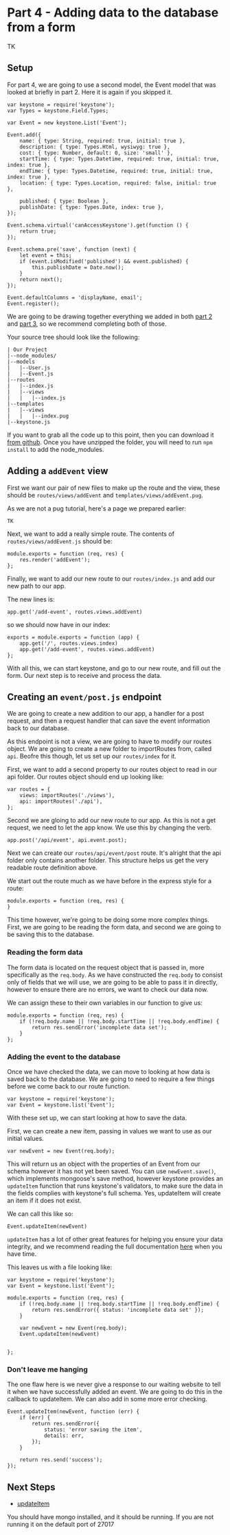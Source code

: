 # Part 4 -  Adding data to the database from a form

TK

## Setup

For part 4, we are going to use a second model, the Event model that was looked at briefly in part 2. Here it is again if you skipped it.

```JS
var keystone = require('keystone');
var Types = keystone.Field.Types;

var Event = new keystone.List('Event');

Event.add({
	name: { type: String, required: true, initial: true },
	description: { type: Types.Html, wysiwyg: true },
	cost: { type: Number, default: 0, size: 'small' },
	startTime: { type: Types.Datetime, required: true, initial: true, index: true },
	endTime: { type: Types.Datetime, required: true, initial: true, index: true },
	location: { type: Types.Location, required: false, initial: true },

	published: { type: Boolean },
	publishDate: { type: Types.Date, index: true },
});

Event.schema.virtual('canAccessKeystone').get(function () {
	return true;
});

Event.schema.pre('save', function (next) {
	let event = this;
	if (event.isModified('published') && event.published) {
		this.publishDate = Date.now();
	}
	return next();
});

Event.defaultColumns = 'displayName, email';
Event.register();
```

We are going to be drawing together everything we added in both [part 2](../database-setup) and [part 3](../routing), so we recommend completing both of those.

Your source tree should look like the following:

```
| Our Project
|--node_modules/
|--models
|	|--User.js
|	|--Event.js
|--routes
|	|--index.js
|	|--views
|	|	|--index.js
|--templates
|	|--views
|	|	|--index.pug
|--keystone.js
```

If you want to grab all the code up to this point, then you can download it [from github](TK). Once you have unzipped the folder, you will need to run `npm install` to add the node_modules.

## Adding a `addEvent` view

First we want our pair of new files to make up the route and the view, these should be `routes/views/addEvent` and `templates/views/addEvent.pug`.

As we are not a pug tutorial, here's a page we prepared earlier:

```
TK
```

Next, we want to add a really simple route. The contents of `routes/views/addEvent.js` should be:

```JS
module.exports = function (req, res) {
	res.render('addEvent');
};
```

Finally, we want to add our new route to our `routes/index.js` and add our new path to our app.

The new lines is:

```JS
app.get('/add-event', routes.views.addEvent)
```

so we should now have in our index:

```JS
exports = module.exports = function (app) {
	app.get('/', routes.views.index)
	app.get('/add-event', routes.views.addEvent)
};
```

With all this, we can start keystone, and go to our new route, and fill out the form. Our next step is to receive and process the data.


## Creating an `event/post.js` endpoint

We are going to create a new addition to our app, a handler for a post request, and then a request handler that can save the event information back to our database.

As this endpoint is not a view, we are going to have to modify our routes object. We are going to create a new folder to importRoutes from, called `api`. Beofre this though, let us set up our `routes/index` for it.

First, we want to add a second property to our routes object to read in our api folder. Our routes object should end up looking like:

```JS
var routes = {
	views: importRoutes('./views'),
	api: importRoutes('./api'),
};
```

Second we are gloing to add our new route to our app. As this is not a get request, we need to let the app know. We use this by changing the verb.

```JS
app.post('/api/event', api.event.post);
```

Next we can create our `routes/api/event/post` route. It's alright that the api folder only contains another folder. This structure helps us get the very readable route definition above.

We start out the route much as we have before in the express style for a route:

```JS
module.exports = function (req, res) {
}
```

This time however, we're going to be doing some more complex things. First, we are going to be reading the form data, and second we are going to be saving this to the database.

### Reading the form data

The form data is located on the request object that is passed in, more specifically as the `req.body`. As we have constructed the `req.body` to consist only of fields that we will use, we are going to be able to pass it in directly, however to ensure there are no errors, we want to check our data now.

We can assign these to their own variables in our function to give us:

```JS
module.exports = function (req, res) {
	if (!req.body.name || !req.body.startTime || !req.body.endTime) {
		return res.sendError('incomplete data set');
	}
};
```

### Adding the event to the database

Once we have checked the data, we can move to looking at how data is saved back to the database. We are going to need to require a few things before we come back to our route function.

```JS
var keystone = require('keystone');
var Event = keystone.list('Event');
```

With these set up, we can start looking at how to save the data.

First, we can create a new item, passing in values we want to use as our initial values.

```JS
var newEvent = new Event(req.body);
```

This will return us an object with the properties of an Event from our schema however it has not yet been saved. You can use `newEvent.save()`, which implements mongoose's save method, however keystone provides an `updateItem` function that runs keystone's validators, to make sure the data in the fields complies with keystone's full schema. Yes, updateItem will create an item if it does not exist.

We can call this like so:

```JS
Event.updateItem(newEvent)
```

`updateItem` has a lot of other great features for helping you ensure your data integrity, and we recommend reading the full documentation [here](TK) when you have time.

This leaves us with a file looking like:

```JS
var keystone = require('keystone');
var Event = keystone.list('Event');

module.exports = function (req, res) {
	if (!req.body.name || !req.body.startTime || !req.body.endTime) {
		return res.sendError({ status: 'incomplete data set' });
	}

	var newEvent = new Event(req.body);
	Event.updateItem(newEvent)


};
```

### Don't leave me hanging

The one flaw here is we never give a response to our waiting website to tell it when we have successfully added an event. We are going to do this in the callback to updateItem. We can also add in some more error checking.

```JS
Event.updateItem(newEvent, function (err) {
	if (err) {
		return res.sendError({
			status: 'error saving the item',
			details: err,
		});
	}

	return res.send('success');
});
```

## Next Steps

- [updateItem](TK)









You should have mongo installed, and it should be running. If you are not running it on the default port of 27017
